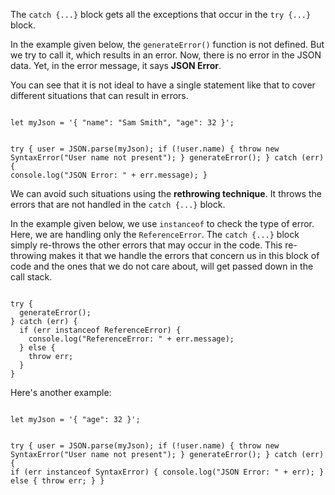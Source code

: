 The `catch {...}` block gets all the exceptions
that occur in the `try {...}` block.

In the example given below,
the `generateError()` function is not
defined. But we try to call it, which
results in an error.
Now, there is no error in the JSON data.
Yet, in the error message, it says **JSON Error**.

You can see that it is not ideal to
have a single statement like that
to cover different situations that can
result in errors.

<Editor lang="javascript">
<code>
let myJson = '{ "name": "Sam Smith", "age": 32 }';

try {
  user = JSON.parse(myJson);
  if (!user.name) {
    throw new SyntaxError("User name not present");
  }
  generateError();
} catch (err) {
  console.log("JSON Error: " + err.message);
}
</code>
</Editor>

We can avoid such situations
using the **rethrowing technique**.
It throws the errors that are not handled
in the `catch {...}` block.

In the example given below,
we use `instanceof`
to check the type of error.
Here, we are handling only the `ReferenceError`.
The `catch {...}` block simply re-throws
the other errors that
may occur in the code. This
re-throwing makes it that we
handle the errors that concern
us in this block of code and the ones
that we do not care about, will get
passed down in the call stack.

<Editor lang="javascript">
<code>
try {
  generateError();
} catch (err) {
  if (err instanceof ReferenceError) {
    console.log("ReferenceError: " + err.message);
  } else {
    throw err;
  }
}
</code>
</Editor>

Here's another example:

<Editor lang="javascript">
<code>
let myJson = '{ "age": 32 }';

try {
  user = JSON.parse(myJson);
  if (!user.name) {
    throw new SyntaxError("User name not present");
  }
  generateError();
} catch (err) {
  if (err instanceof SyntaxError) {
    console.log("JSON Error: " + err);
  } else {
    throw err;
  }
}
</code>
</Editor>